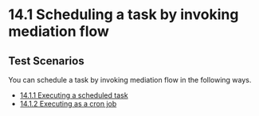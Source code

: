 # 14.1 Scheduling a task by invoking mediation flow

## Test Scenarios
You can schedule a task by invoking mediation flow in the following ways. 

- [14.1.1 Executing a scheduled task](14.1.1-executing-a-scheduled-task)
- [14.1.2 Executing as a cron job](14.1.2-executing-as-a-cron-job)

